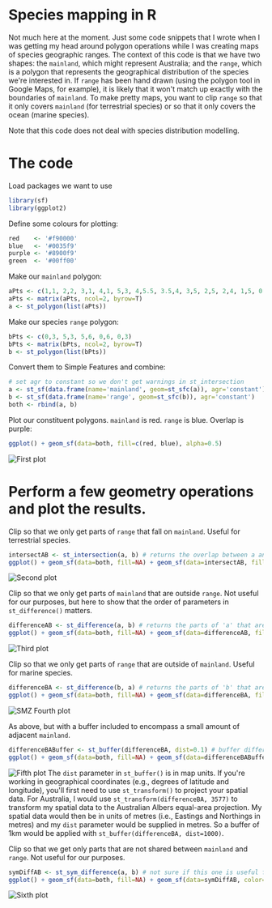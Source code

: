 # Species mapping in R
Not much here at the moment. Just some code snippets that I wrote when I was getting my head around polygon operations while I was creating maps of species geographic ranges. The context of this code is that we have two shapes: the `mainland`, which might represent Australia; and the `range`, which is a polygon that represents the geographical distribution of the species we're interested in. If `range` has been hand drawn (using the polygon tool in Google Maps, for example), it is likely that it won't match up exactly with the boundaries of `mainland`. To make pretty maps, you want to clip `range` so that it only covers `mainland` (for terrestrial species) or so that it only covers the ocean (marine species).

Note that this code does not deal with species distribution modelling.

# The code

Load packages we want to use
```R
library(sf)
library(ggplot2)
```

Define some colours for plotting:
```R
red    <- '#f90000'
blue   <- '#0035f9'
purple <- '#8900f9'
green  <- '#00ff00'
```

Make our `mainland` polygon:
```R
aPts <- c(1,1, 2,2, 3,1, 4,1, 5,3, 4,5.5, 3.5,4, 3,5, 2,5, 2,4, 1,5, 0,3, 1,1)
aPts <- matrix(aPts, ncol=2, byrow=T)
a <- st_polygon(list(aPts))
```

Make our species `range` polygon:
```R
bPts <- c(0,3, 5,3, 5,6, 0,6, 0,3)
bPts <- matrix(bPts, ncol=2, byrow=T)
b <- st_polygon(list(bPts))
```

Convert them to Simple Features and combine:
```R
# set agr to constant so we don't get warnings in st_intersection
a <- st_sf(data.frame(name='mainland', geom=st_sfc(a)), agr='constant')
b <- st_sf(data.frame(name='range', geom=st_sfc(b)), agr='constant')
both <- rbind(a, b)
```

Plot our constituent polygons. `mainland` is red. `range` is blue. Overlap is purple:
```R
ggplot() + geom_sf(data=both, fill=c(red, blue), alpha=0.5)
```
![First plot](1.png)


# Perform a few geometry operations and plot the results.
Clip so that we only get parts of `range` that fall on `mainland`. Useful for terrestrial species.
```R
intersectAB <- st_intersection(a, b) # returns the overlap between a and b. Order doesn't matter.
ggplot() + geom_sf(data=both, fill=NA) + geom_sf(data=intersectAB, fill=purple, alpha=0.5)
```
![Second plot](2.png)

Clip so that we only get parts of `mainland` that are outside `range`. Not useful for our purposes, but here to show that the order of parameters in `st_difference()` matters.
```R
differenceAB <- st_difference(a, b) # returns the parts of 'a' that are outside of 'b'
ggplot() + geom_sf(data=both, fill=NA) + geom_sf(data=differenceAB, fill=red, alpha=0.5)
```
![Third plot](3.png)

Clip so that we only get parts of `range` that are outside of `mainland`. Useful for marine species.
```R
differenceBA <- st_difference(b, a) # returns the parts of 'b' that are outside of 'a'
ggplot() + geom_sf(data=both, fill=NA) + geom_sf(data=differenceBA, fill=blue, alpha=0.5)
```
![SMZ Fourth plot](4.png)

As above, but with a buffer included to encompass a small amount of adjacent `mainland`.
```R
differenceBABuffer <- st_buffer(differenceBA, dist=0.1) # buffer differenceBA by 0.1 map units
ggplot() + geom_sf(data=both, fill=NA) + geom_sf(data=differenceBABuffer, color=NA, fill=red, alpha=0.5)
```
![Fifth plot](5.png)
The `dist` parameter in `st_buffer()` is in map units. If you're working in geographical coordinates (e.g., degrees of latitude and longitude), you'll first need to use `st_transform()` to project your spatial data. For Australia, I would use `st_transform(differenceBA, 3577)` to transform my spatial data to the Australian Albers equal-area projection. My spatial data would then be in units of metres (i.e., Eastings and Northings in metres) and my `dist` parameter would be supplied in metres. So a buffer of 1km would be applied with `st_buffer(differenceBA, dist=1000)`.


Clip so that we get only parts that are not shared between `mainland` and `range`. Not useful for our purposes.
```R
symDiffAB <- st_sym_difference(a, b) # not sure if this one is useful for distribution mapping
ggplot() + geom_sf(data=both, fill=NA) + geom_sf(data=symDiffAB, color=NA, fill=green, alpha=0.5)
```
![Sixth plot](6.png)
